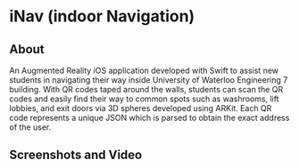 # iNav (indoor Navigation)

## About
An Augmented Reality iOS application developed with Swift to assist new students in navigating their way inside University of Waterloo Engineering 7 building. With QR codes taped around the walls, students can scan the QR codes and easily find their way to common spots such as washrooms, lift lobbies, and exit doors via 3D spheres developed using ARKit. Each QR code represents a unique JSON which is parsed to obtain the exact address of the user.

## Screenshots and Video
